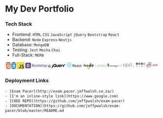 
# My Dev Portfolio

### Tech Stack
 - Frontend: `HTML` `CSS` `JavaScript` `jQuery` `Bootstrap` `React`
 - Backend: `Node` `Express` `Nextjs`
 - Database: `MongoDB`
 - Testing: `Jest` `Mocha` `Chai`
 - Full-Stack: `MERN`
 
 ![tech stack](/techlogos.JPG)
 
 ### Deployment Links
 ```
 - [Exam Pacer](http://exam.pacer.jeffwalsh.co.za/) 
 - [I'm an inline-style link](https://www.google.com)
 - [CODE REPO](https://github.com/jeffpwalsh/exam-pacer) 
 - [DOCUMENTATION](https://github.com/jeffpwalsh/exam-pacer/blob/master/README.md
 ```




  
 
 
  
 
 
